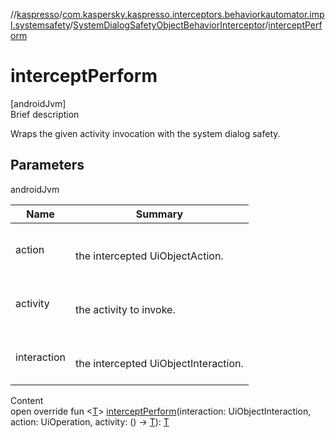 //[kaspresso](../../index.md)/[com.kaspersky.kaspresso.interceptors.behaviorkautomator.impl.systemsafety](../index.md)/[SystemDialogSafetyObjectBehaviorInterceptor](index.md)/[interceptPerform](intercept-perform.md)



# interceptPerform  
[androidJvm]  
Brief description  


Wraps the given activity invocation with the system dialog safety.



## Parameters  
  
androidJvm  
  
|  Name|  Summary| 
|---|---|
| action| <br><br>the intercepted UiObjectAction.<br><br>
| activity| <br><br>the activity to invoke.<br><br>
| interaction| <br><br>the intercepted UiObjectInteraction.<br><br>
  
  
Content  
open override fun <[T](intercept-perform.md)> [interceptPerform](intercept-perform.md)(interaction: UiObjectInteraction, action: UiOperation<UiObject2>, activity: () -> [T](intercept-perform.md)): [T](intercept-perform.md)  



